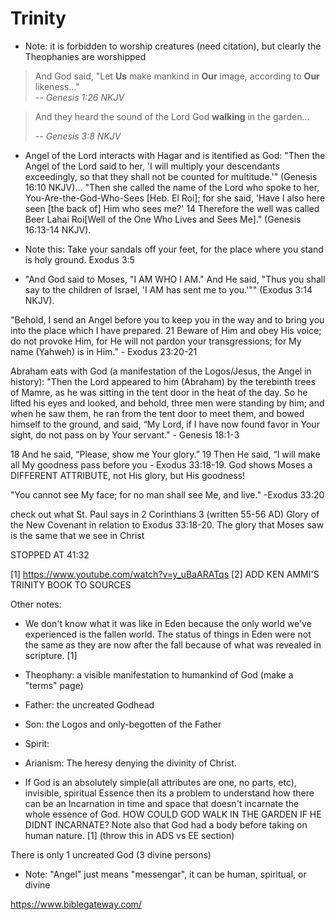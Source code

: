# Trinity

- Note: it is forbidden to worship creatures (need citation), but clearly the Theophanies are worshipped

> And God said, "Let **Us** make mankind in **Our** image, according to **Our** likeness..."  
> <cite>-- Genesis 1:26 NKJV</cite>

> And they heard the sound of the Lord God **walking** in the garden...
>
> -- *Genesis 3:8 NKJV*

- Angel of the Lord interacts with Hagar and is itentified as God: "Then the Angel of the Lord said to her, 'I will multiply your descendants exceedingly, so that they shall not be counted for multitude.'" (Genesis 16:10 NKJV)... "Then she called the name of the Lord who spoke to her, You-Are-the-God-Who-Sees [Heb. El Roi]; for she said, 'Have I also here seen [the back of] Him who sees me?' 14 Therefore the well was called Beer Lahai Roi[Well of the One Who Lives and Sees Me]." (Genesis 16:13-14 NKJV).

- Note this: Take your sandals off your feet, for the place where you stand is holy ground. Exodus 3:5

- "And God said to Moses, "I AM WHO I AM." And He said, "Thus you shall say to the children of Israel, 'I AM has sent me to you.'"" (Exodus 3:14 NKJV).

"Behold, I send an Angel before you to keep you in the way and to bring you into the place which I have prepared. 21 Beware of Him and obey His voice; do not provoke Him, for He will not pardon your transgressions; for My name (Yahweh) is in Him." - Exodus 23:20-21

Abraham eats with God (a manifestation of the Logos/Jesus, the Angel in history): "Then the Lord appeared to him (Abraham) by the terebinth trees of Mamre, as he was sitting in the tent door in the heat of the day. So he lifted his eyes and looked, and behold, three men were standing by him; and when he saw them, he ran from the tent door to meet them, and bowed himself to the ground, and said, “My Lord, if I have now found favor in Your sight, do not pass on by Your servant." - Genesis 18:1-3

18 And he said, “Please, show me Your glory.” 19 Then He said, “I will make all My goodness pass before you - Exodus 33:18-19.  God shows Moses a DIFFERENT ATTRIBUTE, not His glory, but His goodness!

"You cannot see My face; for no man shall see Me, and live." -Exodus 33:20

check out what St. Paul says in 2 Corinthians 3 (written 55-56 AD) Glory of the New Covenant in relation to Exodus 33:18-20.  The glory that Moses saw is the same that we see in Christ

STOPPED AT 41:32

[1] https://www.youtube.com/watch?v=y_uBaARATqs
[2] ADD KEN AMMI'S TRINITY BOOK TO SOURCES

Other notes:

- We don't know what it was like in Eden because the only world we've experienced is the fallen world.  The status of things in Eden were not the same as they are now after the fall because of what was revealed in scripture. [1]

- Theophany: a visible manifestation to humankind of God (make a "terms" page)
- Father: the uncreated Godhead
- Son: the Logos and only-begotten of the Father
- Spirit:

- Arianism: The heresy denying the divinity of Christ.

- If God is an absolutely simple(all attributes are one, no parts, etc), invisible, spiritual Essence then its a problem to understand how there can be an Incarnation in time and space that doesn't incarnate the whole essence of God.  HOW COULD GOD WALK IN THE GARDEN IF HE DIDNT INCARNATE?  Note also that God had a body before taking on human nature. [1] (throw this in ADS vs EE section)

There is only 1 uncreated God (3 divine persons)

<div class="box" markdown="1"></div>

- Note: "Angel" just means "messengar", it can be human, spiritual, or divine

https://www.biblegateway.com/